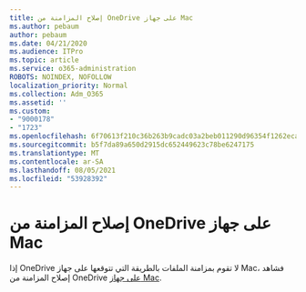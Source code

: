 ```yaml
---
title: إصلاح المزامنة من OneDrive على جهاز Mac
ms.author: pebaum
author: pebaum
ms.date: 04/21/2020
ms.audience: ITPro
ms.topic: article
ms.service: o365-administration
ROBOTS: NOINDEX, NOFOLLOW
localization_priority: Normal
ms.collection: Adm_O365
ms.assetid: ''
ms.custom:
- "9000178"
- "1723"
ms.openlocfilehash: 6f70613f210c36b263b9cadc03a2beb011290d96354f1262eca9dd87c0ff28fd
ms.sourcegitcommit: b5f7da89a650d2915dc652449623c78be6247175
ms.translationtype: MT
ms.contentlocale: ar-SA
ms.lasthandoff: 08/05/2021
ms.locfileid: "53928392"
---
```

# <a name="fix-onedrive-sync-issues-on-a-mac"></a>إصلاح المزامنة من OneDrive على جهاز Mac

إذا OneDrive لا تقوم بمزامنة الملفات بالطريقة التي تتوقعها على جهاز Mac، فشاهد إصلاح المزامنة من OneDrive [على جهاز Mac](https://support.office.com/article/fix-onedrive-sync-problems-on-a-mac-af3012d7-13ec-4ac9-bbb1-ebcd2a0cd756).





